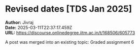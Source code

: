 # Revised dates [TDS Jan 2025]

**Author:** Jivraj  
**Date:** 2025-03-11T22:37:17.459Z  
**URL:** https://discourse.onlinedegree.iitm.ac.in/t/168506/605773

A post was merged into an existing topic: Graded assignment 6
